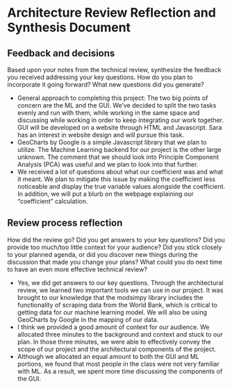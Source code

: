 # Architecture Review Reflection and Synthesis Document
## Feedback and decisions

 Based upon your notes from the technical review, synthesize the feedback you received addressing your key questions. How do you plan to incorporate it going forward? What new questions did you generate?
* General approach to completing this project: The two big points of concern are the ML and the GUI. We’ve decided to split the two tasks evenly and run with them, while working in the same space and discussing while working in order to keep integrating our work together. GUI will be developed on a website through HTML and Javascript. Sara has an interest in website design and will pursue this task. 
* GeoCharts by Google is a simple Javascript library that we plan to utilize. The Machine Learning backend for our project is the other large unknown. The comment that we should look into Principle Component Analysis (PCA) was useful and we plan to look into that further. 
* We received a lot of questions about what our coefficient was and what it meant. We plan to mitigate this issue by making the coefficient less noticeable and display the true variable values alongside the coefficient. In addition, we will put a blurb on the webpage explaining our “coefficient” calculation.

## Review process reflection 
How did the review go? Did you get answers to your key questions? Did you provide too much/too little context for your audience? Did you stick closely to your planned agenda, or did you discover new things during the discussion that made you change your plans? What could you do next time to have an even more effective technical review?

* Yes, we did get answers to our key questions. Through the architectural review, we learned two important tools we can use in our project. It was brought to our knowledge that the modsimpy library includes the functionality of scraping data from the World Bank, which is critical to getting data for our machine learning model. We will also be using GeoCharts by Google in the mapping of our data. 
* I think we provided a good amount of context for our audience. We allocated three minutes to the background and context and stuck to our plan. In those three minutes, we were able to effectively convey the scope of our project and the architectural components of the project. 
* Although we allocated an equal amount to both the GUI and ML portions, we found that most people in the class were not very familiar with ML. As a result, we spent more time discussing the components of the GUI.

